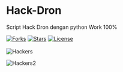 # Hack-Dron
Script Hack Dron dengan python Work 100%

[![Forks](https://img.shields.io/github/forks/sqlmapproject/sqlmap.svg)](https://github.com/menang22/Hack-Dron)
[![Stars](https://img.shields.io/github/stars/sqlmapproject/sqlmap.svg)](https://github.com/menang22/Hack-Dron)
[![License](https://img.shields.io/github/license/sqlmapproject/sqlmap.svg)](https://github.com/menang22/Hack-Dron)
<br>
<br>
<img src="https://cdn1-production-images-kly.akamaized.net/sEhrh8UMhYHbU7vOmlzYaF8ZUPw=/750x416/smart/filters:quality(75):strip_icc():format(webp)/kly-media-production/medias/1588999/original/067512300_1494308992-000_par7480350.jpg" alt=Hackers>

<img src="https://akcdn.detik.net.id/visual/2020/11/23/infografisawas-dibobol-hacker-jangan-pakai-10-password-buruk-ini_169.jpeg?w=360&q=90" alt=Hackers2>

